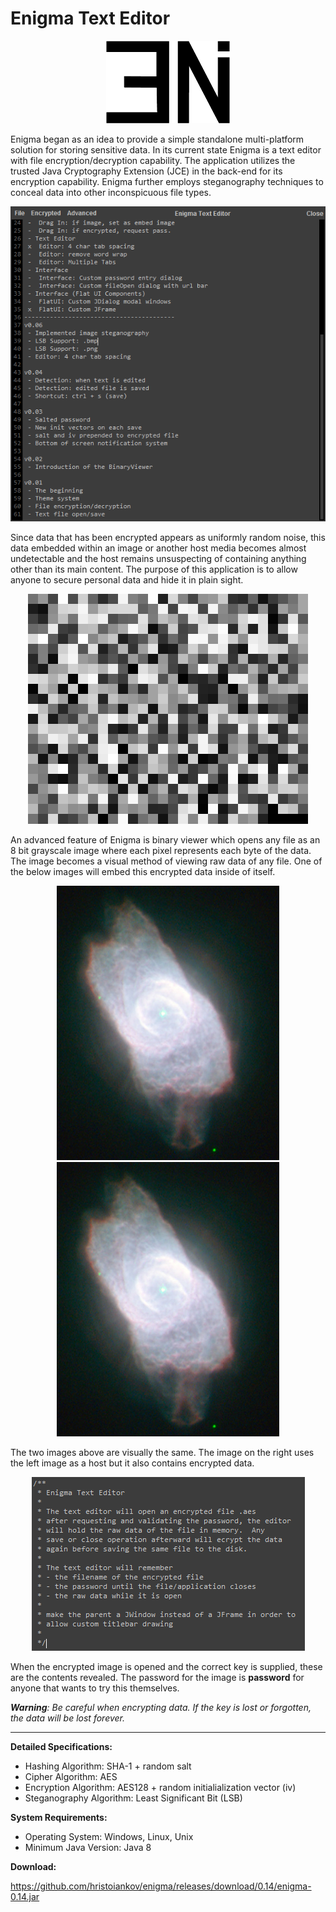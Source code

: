 # Enigma Text Editor
<p align="center">
  <img alt="Enigma" src="https://raw.githubusercontent.com/hristoiankov/enigma/master/md-res/enigma-short.png"
</p>

Enigma began as an idea to provide a simple standalone multi-platform solution for storing sensitive data. In its current state Enigma is a text editor with file encryption/decryption capability. The application utilizes the trusted Java Cryptography Extension (JCE) in the back-end for its encryption capability. Enigma further employs steganography techniques to conceal data into other inconspicuous file types.

<p align="center">
  <img alt="Enigma" src="https://raw.githubusercontent.com/hristoiankov/enigma/master/md-res/sc-01.png">
</p>

Since data that has been encrypted appears as uniformly random noise, this data embedded within an image or another host media becomes almost undetectable and the host remains unsuspecting of containing anything other than its main content. The purpose of this application is to allow anyone to secure personal data and hide it in plain sight.

<p align="center">
  <img alt="Enigma" src="https://raw.githubusercontent.com/hristoiankov/enigma/master/md-res/sc-03.png">
</p>

An advanced feature of Enigma is binary viewer which opens any file as an 8 bit grayscale image where each pixel represents each byte of the data. The image becomes a visual method of viewing raw data of any file. One of the below images will embed this encrypted data inside of itself.

<p align="center">
  <img alt="Enigma" src="https://raw.githubusercontent.com/hristoiankov/enigma/master/md-res/potw1034a-s1.png">
  <img alt="Enigma" src="https://raw.githubusercontent.com/hristoiankov/enigma/master/md-res/potw1034a-s1-out.png">
</p>

The two images above are visually the same. The image on the right uses the left image as a host but it also contains encrypted data.

<p align="center">
  <img alt="Enigma" src="https://raw.githubusercontent.com/hristoiankov/enigma/master/md-res/enigma-sc-4.png">
</p>

When the encrypted image is opened and the correct key is supplied, these are the contents revealed. The password for the image is **password** for anyone that wants to try this themselves.

***Warning**: Be careful when encrypting data. If the key is lost or forgotten, the data will be lost forever.*

---

**Detailed Specifications:**
* Hashing Algorithm: SHA-1 + random salt
* Cipher Algorithm: AES
* Encryption Algorithm: AES128 + random initialialization vector (iv)
* Steganography Algorithm: Least Significant Bit (LSB)

**System Requirements:**
* Operating System: Windows, Linux, Unix
* Minimum Java Version: Java 8

**Download:**

https://github.com/hristoiankov/enigma/releases/download/0.14/enigma-0.14.jar

